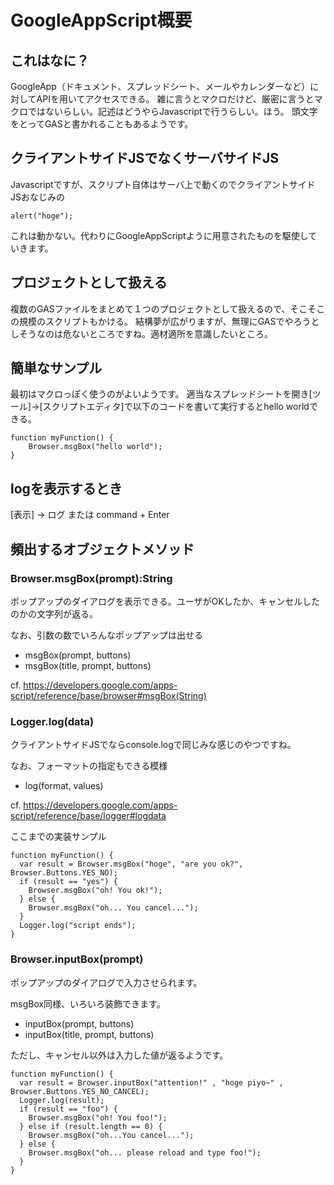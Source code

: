 # GoogleAppScript概要

## これはなに？
GoogleApp（ドキュメント、スプレッドシート、メールやカレンダーなど）に対してAPIを用いてアクセスできる。
雑に言うとマクロだけど、厳密に言うとマクロではないらしい。記述はどうやらJavascriptで行うらしい。ほう。
頭文字をとってGASと書かれることもあるようです。

## クライアントサイドJSでなくサーバサイドJS
Javascriptですが、スクリプト自体はサーバ上で動くのでクライアントサイドJSおなじみの
```
alert("hoge");
```
これは動かない。代わりにGoogleAppScriptように用意されたものを駆使していきます。

## プロジェクトとして扱える
複数のGASファイルをまとめて１つのプロジェクトとして扱えるので、そこそこの規模のスクリプトもかける。
結構夢が広がりますが、無理にGASでやろうとしそうなのは危ないところですね。適材適所を意識したいところ。

## 簡単なサンプル
最初はマクロっぽく使うのがよいようです。
適当なスプレッドシートを開き[ツール]->[スクリプトエディタ]で以下のコードを書いて実行するとhello worldできる。

```
function myFunction() {
    Browser.msgBox("hello world");
}
```

## logを表示するとき
[表示] -> ログ または command + Enter

## 頻出するオブジェクトメソッド
### Browser.msgBox(prompt):String
ポップアップのダイアログを表示できる。ユーザがOKしたか、キャンセルしたのかの文字列が返る。

なお、引数の数でいろんなポップアップは出せる
* msgBox(prompt, buttons)
* msgBox(title, prompt, buttons)

cf. https://developers.google.com/apps-script/reference/base/browser#msgBox(String)

### Logger.log(data)
クライアントサイドJSでならconsole.logで同じみな感じのやつですね。

なお、フォーマットの指定もできる模様
* log(format, values)

cf. https://developers.google.com/apps-script/reference/base/logger#logdata

ここまでの実装サンプル
```
function myFunction() {
  var result = Browser.msgBox("hoge", "are you ok?", Browser.Buttons.YES_NO);
  if (result == "yes") {
    Browser.msgBox("oh! You ok!");
  } else {
    Browser.msgBox("oh... You cancel...");
  }
  Logger.log("script ends");
}
```

### Browser.inputBox(prompt)
ポップアップのダイアログで入力させられます。

msgBox同様、いろいろ装飾できます。
* inputBox(prompt, buttons)
* inputBox(title, prompt, buttons)

ただし、キャンセル以外は入力した値が返るようです。
```
function myFunction() {
  var result = Browser.inputBox("attention!" , "hoge piyo~" , Browser.Buttons.YES_NO_CANCEL);
  Logger.log(result);
  if (result == "foo") {
    Browser.msgBox("oh! You foo!");
  } else if (result.length == 0) {
    Browser.msgBox("oh...You cancel...");
  } else {
    Browser.msgBox("oh... please reload and type foo!");
  }
}
```
